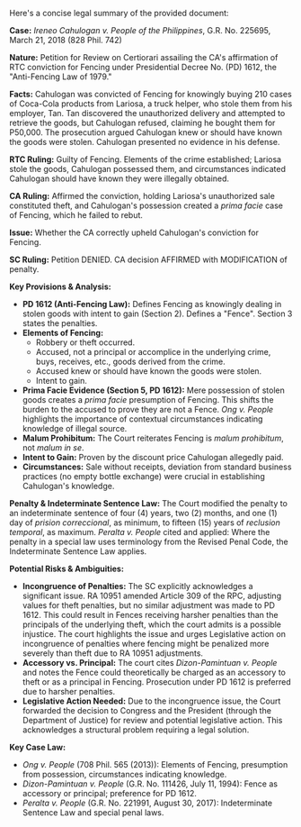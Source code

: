 Here's a concise legal summary of the provided document:

**Case:** *Ireneo Cahulogan v. People of the Philippines*, G.R. No. 225695, March 21, 2018 (828 Phil. 742)

**Nature:** Petition for Review on Certiorari assailing the CA's affirmation of RTC conviction for Fencing under Presidential Decree No. (PD) 1612, the "Anti-Fencing Law of 1979."

**Facts:** Cahulogan was convicted of Fencing for knowingly buying 210 cases of Coca-Cola products from Lariosa, a truck helper, who stole them from his employer, Tan.  Tan discovered the unauthorized delivery and attempted to retrieve the goods, but Cahulogan refused, claiming he bought them for P50,000.  The prosecution argued Cahulogan knew or should have known the goods were stolen.  Cahulogan presented no evidence in his defense.

**RTC Ruling:**  Guilty of Fencing.  Elements of the crime established; Lariosa stole the goods, Cahulogan possessed them, and circumstances indicated Cahulogan should have known they were illegally obtained.

**CA Ruling:** Affirmed the conviction, holding Lariosa's unauthorized sale constituted theft, and Cahulogan's possession created a *prima facie* case of Fencing, which he failed to rebut.

**Issue:** Whether the CA correctly upheld Cahulogan's conviction for Fencing.

**SC Ruling:** Petition DENIED. CA decision AFFIRMED with MODIFICATION of penalty.

**Key Provisions & Analysis:**

*   **PD 1612 (Anti-Fencing Law):**  Defines Fencing as knowingly dealing in stolen goods with intent to gain (Section 2). Defines a "Fence". Section 3 states the penalties.
*   **Elements of Fencing:**
    *   Robbery or theft occurred.
    *   Accused, not a principal or accomplice in the underlying crime, buys, receives, etc., goods derived from the crime.
    *   Accused knew or should have known the goods were stolen.
    *   Intent to gain.
*   **Prima Facie Evidence (Section 5, PD 1612):** Mere possession of stolen goods creates a *prima facie* presumption of Fencing. This shifts the burden to the accused to prove they are not a Fence. *Ong v. People* highlights the importance of contextual circumstances indicating knowledge of illegal source.
*   **Malum Prohibitum:** The Court reiterates Fencing is *malum prohibitum*, not *malum in se*.
*   **Intent to Gain:** Proven by the discount price Cahulogan allegedly paid.
*   **Circumstances:** Sale without receipts, deviation from standard business practices (no empty bottle exchange) were crucial in establishing Cahulogan's knowledge.

**Penalty & Indeterminate Sentence Law:**
The Court modified the penalty to an indeterminate sentence of four (4) years, two (2) months, and one (1) day of *prision correccional*, as minimum, to fifteen (15) years of *reclusion temporal*, as maximum. *Peralta v. People* cited and applied: Where the penalty in a special law uses terminology from the Revised Penal Code, the Indeterminate Sentence Law applies.

**Potential Risks & Ambiguities:**

*   **Incongruence of Penalties:** The SC explicitly acknowledges a significant issue.  RA 10951 amended Article 309 of the RPC, adjusting values for theft penalties, but no similar adjustment was made to PD 1612. This could result in Fences receiving harsher penalties than the principals of the underlying theft, which the court admits is a possible injustice. The court highlights the issue and urges Legislative action on incongruence of penalties where fencing might be penalized more severely than theft due to RA 10951 adjustments.
*   **Accessory vs. Principal:** The court cites *Dizon-Pamintuan v. People* and notes the Fence could theoretically be charged as an accessory to theft or as a principal in Fencing. Prosecution under PD 1612 is preferred due to harsher penalties.
*   **Legislative Action Needed:** Due to the incongruence issue, the Court forwarded the decision to Congress and the President (through the Department of Justice) for review and potential legislative action. This acknowledges a structural problem requiring a legal solution.

**Key Case Law:**

*   *Ong v. People* (708 Phil. 565 (2013)): Elements of Fencing, presumption from possession, circumstances indicating knowledge.
*   *Dizon-Pamintuan v. People* (G.R. No. 111426, July 11, 1994): Fence as accessory or principal; preference for PD 1612.
*   *Peralta v. People* (G.R. No. 221991, August 30, 2017): Indeterminate Sentence Law and special penal laws.
